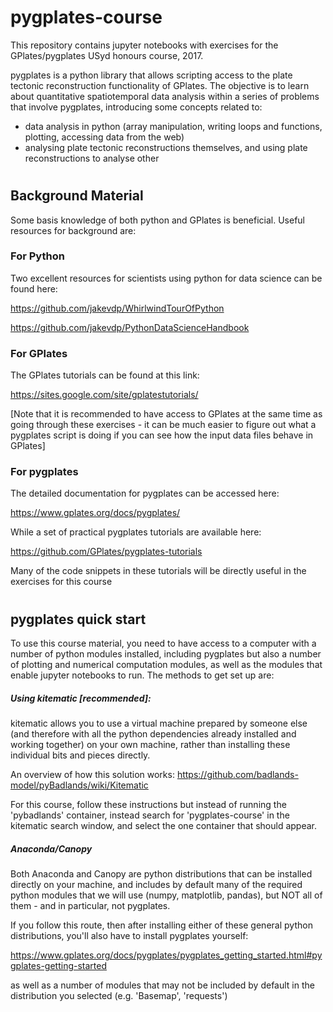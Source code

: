 # pygplates-course

This repository contains jupyter notebooks with exercises for the GPlates/pygplates USyd honours course, 2017. 

pygplates is a python library that allows scripting access to the plate tectonic reconstruction functionality of GPlates. The objective is to learn about quantitative spatiotemporal data analysis within a series of problems that involve pygplates, introducing some concepts related to: 
- data analysis in python (array manipulation, writing loops and functions, plotting, accessing data from the web)
- analysing plate tectonic reconstructions themselves, and using plate reconstructions to analyse other 

#
## Background Material
Some basis knowledge of both python and GPlates is beneficial. Useful resources for background are:

### For Python
Two excellent resources for scientists using python for data science can be found here:

https://github.com/jakevdp/WhirlwindTourOfPython

https://github.com/jakevdp/PythonDataScienceHandbook

### For GPlates
The GPlates tutorials can be found at this link:

https://sites.google.com/site/gplatestutorials/

[Note that it is recommended to have access to GPlates at the same time as going through these exercises - it can be much easier to figure out what a pygplates script is doing if you can see how the input data files behave in GPlates] 

### For pygplates
The detailed documentation for pygplates can be accessed here:

https://www.gplates.org/docs/pygplates/

While a set of practical pygplates tutorials are available here:

https://github.com/GPlates/pygplates-tutorials

Many of the code snippets in these tutorials will be directly useful in the exercises for this course

  
#
## pygplates quick start

To use this course material, you need to have access to a computer with a number of python modules installed, including pygplates but also a number of plotting and numerical computation modules, as well as the modules that enable jupyter notebooks to run. The methods to get set up are:

##### Using kitematic [recommended]:
kitematic allows you to use a virtual machine prepared by someone else (and therefore with all the python dependencies already installed and working together) on your own machine, rather than installing these individual bits and pieces directly. 

An overview of how this solution works:
https://github.com/badlands-model/pyBadlands/wiki/Kitematic

For this course, follow these instructions but instead of running the 'pybadlands' container, instead search for 'pygplates-course' in the kitematic search window, and select the one container that should appear.

##### Anaconda/Canopy
Both Anaconda and Canopy are python distributions that can be installed directly on your machine, and includes by default many of the required python modules that we will use (numpy, matplotlib, pandas), but NOT all of them - and in particular, not pygplates.

If you follow this route, then after installing either of these general python distributions, you'll also have to install pygplates yourself:

https://www.gplates.org/docs/pygplates/pygplates_getting_started.html#pygplates-getting-started

as well as a number of modules that may not be included by default in the distribution you selected (e.g. 'Basemap', 'requests')






